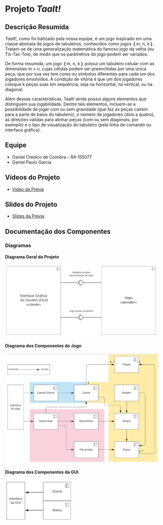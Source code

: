 # Projeto _Taalt!_

## Descrição Resumida

_Taalt!_, como foi batizado pela nossa equipe, é um jogo inspirado em uma classe abstrata de jogos de tabuleiros, conhecidos como jogos ❬m, n, k❭. Tratam-se de uma generalização matemática do famoso jogo da velha (ou Tic-Tac-Toe), de modo que os parâmetros do jogo podem ser variados.

De forma resumida, um jogo ❬m, n, k❭ possui um tabuleiro celular com as dimensões m × n, cujas células podem ser preenchidas por uma única peça, que por sua vez tem cores ou símbolos diferentes para cada um dos jogadores envolvidos. A condição de vitória é que um dos jogadores coloque k peças suas em sequência, seja na horizontal, na vertical, ou na diagonal.

Além dessas características, Taalt! ainda possui alguns elementos que distinguem sua jogabilidade. Dentre tais elementos, incluem-se a possibilidade de jogar com ou sem gravidade (que faz as peças caírem para a parte de baixo do tabuleiro), o número de jogadores (dois a quatro), as direções válidas para alinhar peças (com ou sem diagonais, por exemplo) e o tipo de visualização do tabuleiro (pela linha de comando ou interface gráfica).


## Equipe
* Daniel Credico de Coimbra – RA 155077
* Daniel Paulo Garcia

## Vídeos do Projeto
* [Vídeo da Prévia](assets/Taalt_prévia.mp4)

## Slides do Projeto
* [Slides da Prévia](assets/Taalt_prévia.pdf)

## Documentação dos Componentes

### Diagramas

#### Diagrama Geral do Projeto
![Diagrama Geral do Projeto](assets/Taalt_arq_geral.PNG)

#### Diagrama dos Componentes do Jogo
![Diagrama Geral do Projeto](assets/Taalt_arq_jogo.PNG)

#### Diagrama dos Componentes da GUI
![Diagrama Geral do Projeto](assets/Taalt_arq_GUI.PNG)
